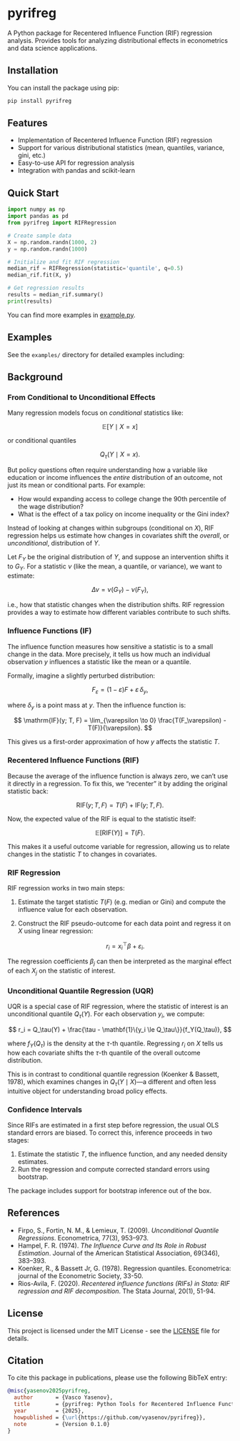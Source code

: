 # pyrifreg

A Python package for Recentered Influence Function (RIF) regression analysis. Provides tools for analyzing distributional effects in econometrics and data science applications. 

## Installation

You can install the package using pip:

```bash
pip install pyrifreg
```

## Features

- Implementation of Recentered Influence Function (RIF) regression
- Support for various distributional statistics (mean, quantiles, variance, gini, etc.)
- Easy-to-use API for regression analysis
- Integration with pandas and scikit-learn


## Quick Start

```python
import numpy as np
import pandas as pd
from pyrifreg import RIFRegression

# Create sample data
X = np.random.randn(1000, 2)
y = np.random.randn(1000)

# Initialize and fit RIF regression
median_rif = RIFRegression(statistic='quantile', q=0.5)
median_rif.fit(X, y)

# Get regression results
results = median_rif.summary()
print(results)
```

You can find more examples in [example.py](https://github.com/vyasenov/pyrifreg/blob/main/example.py).

## Examples

See the `examples/` directory for detailed examples including:


## Background

### From Conditional to Unconditional Effects

Many regression models focus on *conditional* statistics like:

$$
\mathbb{E}[Y \mid X = x]
$$

or conditional quantiles

$$
Q_\tau(Y \mid X = x).
$$

But policy questions often require understanding how a variable like education or income influences the *entire* distribution of an outcome, not just its mean or conditional parts. For example:

* How would expanding access to college change the 90th percentile of the wage distribution?
* What is the effect of a tax policy on income inequality or the Gini index?

Instead of looking at changes within subgroups (conditional on $X$), RIF regression helps us estimate how changes in covariates shift the *overall*, or *unconditional*, distribution of $Y$.

Let $F_Y$ be the original distribution of $Y$, and suppose an intervention shifts it to $G_Y$. For a statistic $\nu$ (like the mean, a quantile, or variance), we want to estimate:

$$
\Delta\nu = \nu(G_Y) - \nu(F_Y),
$$

i.e., how that statistic changes when the distribution shifts. RIF regression provides a way to estimate how different variables contribute to such shifts.

### Influence Functions (IF)

The influence function measures how sensitive a statistic is to a small change in the data. More precisely, it tells us how much an individual observation $y$ influences a statistic like the mean or a quantile.

Formally, imagine a slightly perturbed distribution:

$$
F_\varepsilon = (1 - \varepsilon) F + \varepsilon\, \delta_y,
$$

where $\delta_y$ is a point mass at $y$. Then the influence function is:

$$
\mathrm{IF}(y; T, F) = \lim_{\varepsilon \to 0} \frac{T(F_\varepsilon) - T(F)}{\varepsilon}.
$$

This gives us a first-order approximation of how $y$ affects the statistic $T$.

### Recentered Influence Functions (RIF)

Because the average of the influence function is always zero, we can’t use it directly in a regression. To fix this, we “recenter” it by adding the original statistic back:

$$
\mathrm{RIF}(y; T, F) = T(F) + \mathrm{IF}(y; T, F).
$$

Now, the expected value of the RIF is equal to the statistic itself:

$$
\mathbb{E}[\mathrm{RIF}(Y)] = T(F).
$$

This makes it a useful outcome variable for regression, allowing us to relate changes in the statistic $T$ to changes in covariates.

### RIF Regression

RIF regression works in two main steps:

1. Estimate the target statistic $T(F)$ (e.g. median or Gini) and compute the influence value for each observation.
2. Construct the RIF pseudo-outcome for each data point and regress it on $X$ using linear regression:

   $$
   r_i = x_i^\top \beta + \varepsilon_i.
   $$

The regression coefficients $\beta_j$ can then be interpreted as the marginal effect of each $X_j$ on the statistic of interest.

### Unconditional Quantile Regression (UQR)

UQR is a special case of RIF regression, where the statistic of interest is an unconditional quantile $Q_\tau(Y)$. For each observation $y_i$, we compute:

$$
r_i = Q_\tau(Y) + \frac{\tau - \mathbf{1}\{y_i \le Q_\tau\}}{f_Y(Q_\tau)},
$$

where $f_Y(Q_\tau)$ is the density at the $\tau$-th quantile. Regressing $r_i$ on $X$ tells us how each covariate shifts the $\tau$-th quantile of the overall outcome distribution.

This is in contrast to conditional quantile regression (Koenker & Bassett, 1978), which examines changes in $Q_\tau(Y \mid X)$—a different and often less intuitive object for understanding broad policy effects.

### Confidence Intervals

Since RIFs are estimated in a first step before regression, the usual OLS standard errors are biased. To correct this, inference proceeds in two stages:

1. Estimate the statistic $T$, the influence function, and any needed density estimates.
2. Run the regression and compute corrected standard errors using bootstrap.

The package includes support for bootstrap inference out of the box.

## References

* Firpo, S., Fortin, N. M., & Lemieux, T. (2009). *Unconditional Quantile Regressions*. Econometrica, 77(3), 953–973.
* Hampel, F. R. (1974). *The Influence Curve and Its Role in Robust Estimation*. Journal of the American Statistical Association, 69(346), 383–393.
* Koenker, R., & Bassett Jr, G. (1978). Regression quantiles. Econometrica: journal of the Econometric Society, 33-50.
* Rios-Avila, F. (2020). *Recentered influence functions (RIFs) in Stata: RIF regression and RIF decomposition*. The Stata Journal, 20(1), 51-94.

## License

This project is licensed under the MIT License - see the [LICENSE](LICENSE) file for details.

## Citation


To cite this package in publications, please use the following BibTeX entry:

```bibtex
@misc{yasenov2025pyrifreg,
  author       = {Vasco Yasenov},
  title        = {pyrifreg: Python Tools for Recentered Influence Function (RIF) Regression},
  year         = {2025},
  howpublished = {\url{https://github.com/vyasenov/pyrifreg}},
  note         = {Version 0.1.0}
}
```